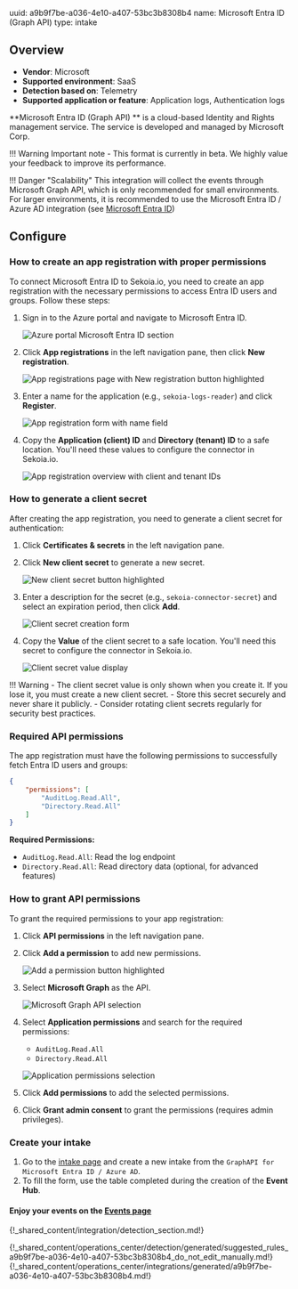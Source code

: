 uuid: a9b9f7be-a036-4e10-a407-53bc3b8308b4
name: Microsoft Entra ID (Graph API)
type: intake

## Overview
- **Vendor**: Microsoft
- **Supported environment**: SaaS
- **Detection based on**: Telemetry
- **Supported application or feature**: Application logs, Authentication logs

**Microsoft Entra ID (Graph API) ** is a cloud-based Identity and Rights management service. The service is developed and managed by Microsoft Corp.

!!! Warning
    Important note - This format is currently in beta. We highly value your feedback to improve its performance.
    
!!! Danger "Scalability"
    This integration will collect the events through Microsoft Graph API, which is only recommended for small environments. For larger environments, it is recommended to use the Microsoft Entra ID / Azure AD integration (see [Microsoft Entra ID](entra_id.md))

## Configure

### How to create an app registration with proper permissions

To connect Microsoft Entra ID to Sekoia.io, you need to create an app registration with the necessary permissions to access Entra ID users and groups. Follow these steps:

1. Sign in to the Azure portal and navigate to Microsoft Entra ID.

    ![Azure portal Microsoft Entra ID section](/assets/integration/cloud_and_saas/entra_id/entra_id_application_1.png)

2. Click **App registrations** in the left navigation pane, then click **New registration**.

    ![App registrations page with New registration button highlighted](/assets/integration/cloud_and_saas/entra_id/entra_id_application_2.png)

3. Enter a name for the application (e.g., `sekoia-logs-reader`) and click **Register**.

    ![App registration form with name field](/assets/integration/cloud_and_saas/entra_id/entra_id_application_3.png)

4. Copy the **Application (client) ID** and **Directory (tenant) ID** to a safe location. You'll need these values to configure the connector in Sekoia.io.

    ![App registration overview with client and tenant IDs](/assets/integration/cloud_and_saas/entra_id/entra_id_application_4.png)

### How to generate a client secret

After creating the app registration, you need to generate a client secret for authentication:

1. Click **Certificates & secrets** in the left navigation pane.

2. Click **New client secret** to generate a new secret.

    ![New client secret button highlighted](/assets/integration/cloud_and_saas/entra_id/entra_id_application_5.png)

3. Enter a description for the secret (e.g., `sekoia-connector-secret`) and select an expiration period, then click **Add**.

    ![Client secret creation form](/assets/integration/cloud_and_saas/entra_id/entra_id_application_6.png)

4. Copy the **Value** of the client secret to a safe location. You'll need this secret to configure the connector in Sekoia.io.

    ![Client secret value display](/assets/integration/cloud_and_saas/entra_id/entra_id_application_7.png)

!!! Warning
    - The client secret value is only shown when you create it. If you lose it, you must create a new client secret.
    - Store this secret securely and never share it publicly.
    - Consider rotating client secrets regularly for security best practices.

### Required API permissions

The app registration must have the following permissions to successfully fetch Entra ID users and groups:

```json
{
    "permissions": [
        "AuditLog.Read.All",
        "Directory.Read.All"
    ]
}
```

**Required Permissions:**
- `AuditLog.Read.All`: Read the log endpoint
- `Directory.Read.All`: Read directory data (optional, for advanced features)

### How to grant API permissions

To grant the required permissions to your app registration:

1. Click **API permissions** in the left navigation pane.

2. Click **Add a permission** to add new permissions.

    ![Add a permission button highlighted](/assets/integration/cloud_and_saas/entra_id/entra_id_application_8.png)

3. Select **Microsoft Graph** as the API.

    ![Microsoft Graph API selection](/assets/integration/cloud_and_saas/entra_id/entra_id_application_9.png)

4. Select **Application permissions** and search for the required permissions:
   - `AuditLog.Read.All`
   - `Directory.Read.All`

    ![Application permissions selection](/assets/integration/cloud_and_saas/entra_id/entra_id_application_10.png)

5. Click **Add permissions** to add the selected permissions.

6. Click **Grant admin consent** to grant the permissions (requires admin privileges).

### Create your intake

1. Go to the [intake page](https://app.sekoia.io/operations/intakes) and create a new intake from the `GraphAPI for Microsoft Entra ID / Azure AD`.
2. To fill the form, use the table completed during the creation of the **Event Hub**.


#### Enjoy your events on the [Events page](https://app.sekoia.io/operations/events)

{!_shared_content/integration/detection_section.md!}

{!_shared_content/operations_center/detection/generated/suggested_rules_a9b9f7be-a036-4e10-a407-53bc3b8308b4_do_not_edit_manually.md!}
{!_shared_content/operations_center/integrations/generated/a9b9f7be-a036-4e10-a407-53bc3b8308b4.md!}


